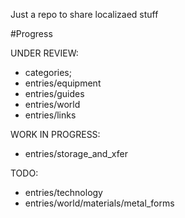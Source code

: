 Just a repo to share localizaed stuff

#Progress

UNDER REVIEW: 
 - categories;
 - entries/equipment
 - entries/guides
 - entries/world
 - entries/links
 
WORK IN PROGRESS:
 - entries/storage_and_xfer

TODO:
 - entries/technology
 - entries/world/materials/metal_forms

